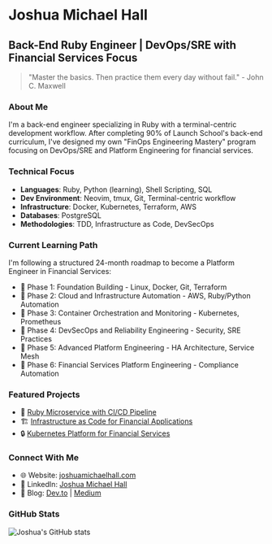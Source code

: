 # Joshua Michael Hall

## Back-End Ruby Engineer | DevOps/SRE with Financial Services Focus

> "Master the basics. Then practice them every day without fail." - John C. Maxwell

### About Me

I'm a back-end engineer specializing in Ruby with a terminal-centric development workflow. After completing 90% of Launch School's back-end curriculum, I've designed my own "FinOps Engineering Mastery" program focusing on DevOps/SRE and Platform Engineering for financial services.

### Technical Focus

- **Languages**: Ruby, Python (learning), Shell Scripting, SQL
- **Dev Environment**: Neovim, tmux, Git, Terminal-centric workflow
- **Infrastructure**: Docker, Kubernetes, Terraform, AWS
- **Databases**: PostgreSQL
- **Methodologies**: TDD, Infrastructure as Code, DevSecOps

### Current Learning Path

I'm following a structured 24-month roadmap to become a Platform Engineer in Financial Services:

- 🔄 Phase 1: Foundation Building - Linux, Docker, Git, Terraform
- 🔄 Phase 2: Cloud and Infrastructure Automation - AWS, Ruby/Python Automation
- 🔄 Phase 3: Container Orchestration and Monitoring - Kubernetes, Prometheus
- 🔄 Phase 4: DevSecOps and Reliability Engineering - Security, SRE Practices
- 🔄 Phase 5: Advanced Platform Engineering - HA Architecture, Service Mesh
- 🔄 Phase 6: Financial Services Platform Engineering - Compliance Automation

### Featured Projects

<!-- These will be updated as you complete projects in your roadmap -->
- 🚀 [Ruby Microservice with CI/CD Pipeline](https://github.com/joshuamichaelhall/ruby-microservice-cicd)
- 🏗️ [Infrastructure as Code for Financial Applications](https://github.com/joshuamichaelhall/finapp-infrastructure)
- 🔒 [Kubernetes Platform for Financial Services](https://github.com/joshuamichaelhall/k8s-finance-platform)

### Connect With Me

- 🌐 Website: [joshuamichaelhall.com](https://joshuamichaelhall.com)
- 💼 LinkedIn: [Joshua Michael Hall](https://www.linkedin.com/in/joshuamichaelhall/)
- 📝 Blog: [Dev.to](https://dev.to/joshuamichaelhall) | [Medium](https://medium.com/@joshuamichaelhall)

### GitHub Stats

![Joshua's GitHub stats](https://github-readme-stats.vercel.app/api?username=joshuamichaelhall&show_icons=true&theme=dark)

